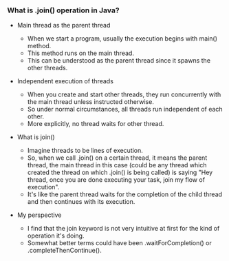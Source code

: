 ### What is .join() operation in Java?

* Main thread as the parent thread
    * When we start a program, usually the execution begins with main() method.
    * This method runs on the main thread.
    * This can be understood as the parent thread since it spawns the other threads.

* Independent execution of threads
    * When you create and start other threads, they run concurrently with the main thread unless instructed otherwise.
    * So under normal circumstances, all threads run independent of each other.
    * More explicitly, no thread waits for other thread.

* What is join()
    * Imagine threads to be lines of execution.
    * So, when we call .join() on a certain thread, it means the parent thread, the main thread in this case (could be any thread which created the thread on which .join() is being called) is saying
      "Hey thread, once you are done executing your task, join my flow of execution".
    * It's like the parent thread waits for the completion of the child thread and then continues with its execution.

* My perspective
    * I find that the join keyword is not very intuitive at first for the kind of operation it's doing. 
    * Somewhat better terms could have been .waitForCompletion() or .completeThenContinue(). 